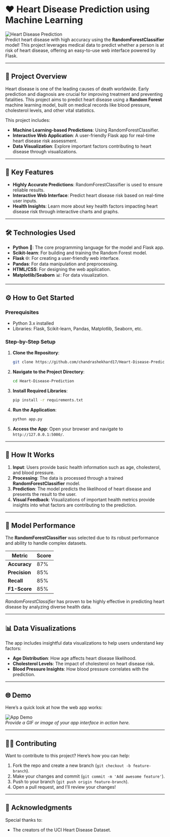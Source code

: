 # ❤️ Heart Disease Prediction using Machine Learning

![Heart Disease Prediction](https://img.shields.io/badge/Heart%20Disease%20Prediction-Machine%20Learning-brightgreen)  
Predict heart disease with high accuracy using the **RandomForestClassifier** model! This project leverages medical data to predict whether a person is at risk of heart disease, offering an easy-to-use web interface powered by Flask.  

---

## 🚀 **Project Overview**

Heart disease is one of the leading causes of death worldwide. Early prediction and diagnosis are crucial for improving treatment and preventing fatalities. This project aims to predict heart disease using a **Random Forest** machine learning model, built on medical records like blood pressure, cholesterol levels, and other vital statistics.

This project includes:
- **Machine Learning-based Predictions**: Using RandomForestClassifier.
- **Interactive Web Application**: A user-friendly Flask app for real-time heart disease risk assessment.
- **Data Visualization**: Explore important factors contributing to heart disease through visualizations.

---

## 🔑 **Key Features**
- **Highly Accurate Predictions**: RandomForestClassifier is used to ensure reliable results.
- **Interactive Web Interface**: Predict heart disease risk based on real-time user inputs.
- **Health Insights**: Learn more about key health factors impacting heart disease risk through interactive charts and graphs.

---

## 🛠 **Technologies Used**
- **Python** 🐍: The core programming language for the model and Flask app.
- **Scikit-learn**: For building and training the Random Forest model.
- **Flask** 🌐: For creating a user-friendly web interface.
- **Pandas**: For data manipulation and preprocessing.
- **HTML/CSS**: For designing the web application.
- **Matplotlib/Seaborn** 📊: For data visualization.

---

## ⚙️ **How to Get Started**

### Prerequisites
- Python 3.x installed
- Libraries: Flask, Scikit-learn, Pandas, Matplotlib, Seaborn, etc.

### Step-by-Step Setup

1. **Clone the Repository**:
    ```bash
    git clone https://github.com/chandrashekhard17/Heart-Disease-Prediction.git
    ```

2. **Navigate to the Project Directory**:
    ```bash
    cd Heart-Disease-Prediction
    ```

3. **Install Required Libraries**:
    ```bash
    pip install -r requirements.txt
    ```

4. **Run the Application**:
    ```bash
    python app.py
    ```

5. **Access the App**:
    Open your browser and navigate to `http://127.0.0.1:5000/`.

---

## 🧠 **How It Works**

1. **Input**: Users provide basic health information such as age, cholesterol, and blood pressure.
2. **Processing**: The data is processed through a trained **RandomForestClassifier** model.
3. **Prediction**: The model predicts the likelihood of heart disease and presents the result to the user.
4. **Visual Feedback**: Visualizations of important health metrics provide insights into what factors are contributing to the prediction.

---

## 🎯 **Model Performance**

The **RandomForestClassifier** was selected due to its robust performance and ability to handle complex datasets.

| Metric       | Score     |
|--------------|-----------|
| **Accuracy** | 87%       |
| **Precision**| 85%       |
| **Recall**   | 85%       |
| **F1-Score** | 85%       |

*RandomForestClassifier* has proven to be highly effective in predicting heart disease by analyzing diverse health data.

---

## 📊 **Data Visualizations**

The app includes insightful data visualizations to help users understand key factors:
- **Age Distribution**: How age affects heart disease likelihood.
- **Cholesterol Levels**: The impact of cholesterol on heart disease risk.
- **Blood Pressure Insights**: How blood pressure correlates with the prediction.

---

## 🌐 **Demo**

Here’s a quick look at how the web app works:

![App Demo](app_demo.gif)  
*Provide a GIF or image of your app interface in action here.*

---

## 👩‍💻 **Contributing**

Want to contribute to this project? Here’s how you can help:
1. Fork the repo and create a new branch (`git checkout -b feature-branch`).
2. Make your changes and commit (`git commit -m 'Add awesome feature'`).
3. Push to your branch (`git push origin feature-branch`).
4. Open a pull request, and I’ll review your changes!

---


## 👏 **Acknowledgments**

Special thanks to:
- The creators of the UCI Heart Disease Dataset.

